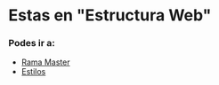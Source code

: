 # Estas en "Estructura Web"

### Podes ir a:
- [Rama Master](https://github.com/giselarevalo/mercadoLiebre/tree/master) 
- [Estilos](https://github.com/giselarevalo/mercadoLiebre/tree/ml_estilos) 
